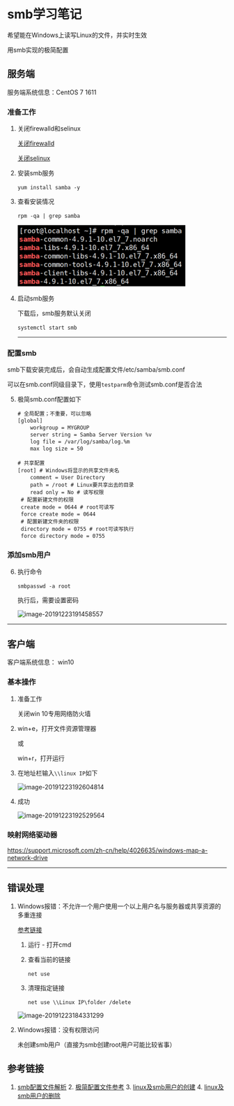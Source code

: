 # smb学习笔记

希望能在Windows上读写Linux的文件，并实时生效

用smb实现的极简配置



## 服务端

服务端系统信息：CentOS 7 1611

### 准备工作

1. 关闭firewalld和selinux

   [关闭firewalld](https://www.cnblogs.com/moxiaoan/p/5683743.html)

   [关闭selinux](https://www.cnblogs.com/activiti/p/7552677.html)

2. 安装smb服务

   `yum install samba -y` 

3. 查看安装情况

   `rpm -qa | grep samba`

   ![image-20191220173022877](smb学习笔记/image-20191220173022877.png)

4. 启动smb服务

   下载后，smb服务默认关闭

   `systemctl start smb`

   ---

### 配置smb

smb下载安装完成后，会自动生成配置文件/etc/samba/smb.conf

可以在smb.conf同级目录下，使用`testparm`命令测试smb.conf是否合法

5. 极简smb.conf配置如下

   ```
   # 全局配置；不重要，可以忽略
   [global]
       workgroup = MYGROUP 
       server string = Samba Server Version %v
       log file = /var/log/samba/log.%m
       max log size = 50
   
   # 共享配置
   [root] # Windows将显示的共享文件夹名
       comment = User Directory
       path = /root # Linux要共享出去的目录
       read only = No # 读写权限
   	# 配置新建文件的权限
   	create mode = 0644 # root可读写
   	force create mode = 0644
   	# 配置新建文件夹的权限
   	directory mode = 0755 # root可读写执行
   	force directory mode = 0755 
   ```

### 添加smb用户

6. 执行命令

   `smbpasswd -a root`

   执行后，需要设置密码

   ![image-20191223191458557](C:\Users\Jarvis.LAPTOP-HV4II8QE\AppData\Roaming\Typora\typora-user-images\image-20191223191458557.png)



---



## 客户端

客户端系统信息： win10

### 基本操作

1. 准备工作

   关闭win 10专用网络防火墙

2. win+e，打开文件资源管理器

   或

   win+r，打开运行

3. 在地址栏输入`\\linux IP`如下

   ![image-20191223192604814](C:\Users\Jarvis.LAPTOP-HV4II8QE\AppData\Roaming\Typora\typora-user-images\image-20191223192604814.png)

4. 成功

   ![image-20191223192529564](C:\Users\Jarvis.LAPTOP-HV4II8QE\AppData\Roaming\Typora\typora-user-images\image-20191223192529564.png)


### 映射网络驱动器

https://support.microsoft.com/zh-cn/help/4026635/windows-map-a-network-drive



---



## 错误处理

1. Windows报错：不允许一个用户使用一个以上用户名与服务器或共享资源的多重连接

   [参考链接](https://blog.51cto.com/mengix/1895969)

   1. 运行 - 打开cmd

   2. 查看当前的链接

      `net use`

   3. 清理指定链接

      `net use \\Linux IP\folder /delete`

   ![image-20191223184331299](C:\Users\Jarvis.LAPTOP-HV4II8QE\AppData\Roaming\Typora\typora-user-images\image-20191223184331299.png)

2. Windows报错：没有权限访问

   未创建smb用户（直接为smb创建root用户可能比较省事）





## 参考链接

1. [smb配置文件解析](https://www.cnblogs.com/muscleape/p/6385583.html)
 	2. [极简配置文件参考](https://blog.csdn.net/wh8_2011/article/details/78866644)
 	3. [linux及smb用户的创建](https://blog.csdn.net/l_liangkk/article/details/80712498)
 	4. [linux及smb用户的删除](https://blog.csdn.net/qq_32693119/article/details/80016272)

